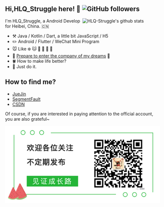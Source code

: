 ## Hi,HLQ_Struggle here! :wave: ![GitHub followers](https://img.shields.io/github/followers/HLQ-Struggle)

<img align="right" alt="HLQ-Struggle's github stats" width="50%" src="https://github-readme-stats.vercel.app/api?username=HLQ-Struggle&theme=dark&show_icons=true&count_private=true">

I'm HLQ_Struggle, a Android Develop for Heibei, China. :cn:

- :hammer_and_pick: Java / Kotlin / Dart, a little bit JavaScript / H5
- :pencil2: Android / Flutter / WeChat Mini Program 
- :mouse: Like :snowflake: :cat: :dog: :rice: :ramen: :apple:
- :muscle: [Prepare to enter the company of my dreams](https://www.bytedance.com/zh/) :running:
- :four_leaf_clover: How to make life better?
- :star2: Just do it. 

## How to find me?

- [JueJin](https://juejin.im/user/3157453123092488/posts)
- [SegmentFault](https://segmentfault.com/blog/hlq_struggle)
- [CSDN](https://heliquan.blog.csdn.net/)

Of course, if you are interested in paying attention to the official account, you are also grateful~

![](https://github.com/HLQ-Struggle/LeetCodePro/blob/master/image/wx_gzh.png?raw=true)
